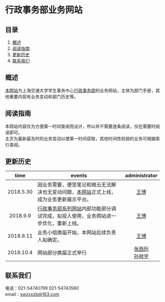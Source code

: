 行政事务部业务网站  
======

目录
----
1. [概述](#概述)  
2. [阅读指南](#阅读指南)  
3. [更新历史](#更新历史)
4. [联系我们](#联系我们)  

概述  
-----
[本网站](https://affairs-group.github.io/affairs-group/)为上海交通大学学生事务中心[行政事务部](xingzhengbu.group)的业务网站，主体为部门手册，其他重要内容有业务变动和部门历史等。

阅读指南  
-----
本网站内容仅为方便第一时间查阅而设计，所以并不需要逐条阅读，仅在需要时阅读即可。  
主页为最新最及时的业务变动以便第一时间获取，其他时间性较弱的业务可根据索引查阅。

更新历史
-----
| time  | events |administrator|
|:-------:|---|:-------:|
| 2018.5.30  |因业务需要，便签笔记和微云无法解决也无变动问题，[本网站](https://affairs-group.github.io/)正式上线，成为业务更新展示平台。 | [王博](https://github.com/wangbo-sjtu)|
| 2018.9.9  | [行政事务部系列网站](xingzhengbu.group)内部功能部分调试完成，拟投入使用，业务网站进一步优化，重新上线。| [王博](https://github.com/wangbo-sjtu)|
|2018.9.11|业务小组换届开始，本网站后续负责人拟确定。|[王博](https://github.com/wangbo-sjtu)|
|2018.10.4|网站部分换届正式举行|[张西珩](https://github.com/EvoEcho)<br/>[孙祥宇](https://github.com/sunxiangyudiyi)|

联系我们  
-----
电话：021-54740799 021-54743560  
email：swzxxzb@163.com
